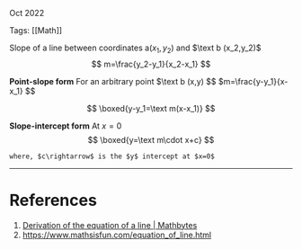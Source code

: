Oct 2022
  

Tags: [[Math]]

Slope of a line between coordinates $\text{a}(x_1,y_2)$ and $\text b (x_2,y_2)$ 
$$
m=\frac{y_2-y_1}{x_2-x_1}
$$

**Point-slope form**
	For an arbitrary point $\text b (x,y)
$$
$m=\frac{y-y_1}{x-x_1}
$$


$$
\boxed{y-y_1=\text m(x-x_1)}
$$

**Slope-intercept form**
	At $x=0$ 
$$
\boxed{y=\text m\cdot x+c}
$$

	where, $c\rightarrow$ is the $y$ intercept at $x=0$


---
# References
1. [Derivation of the equation of a line | Mathbytes](https://www.youtube.com/watch?v=LGZynVXSvX0)
2. https://www.mathsisfun.com/equation_of_line.html
